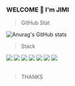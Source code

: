 ### WELCOME 👋 I'm JIMI

> GitHub Stat
> 
![Anurag's GitHub stats](https://github-readme-stats.vercel.app/api?username=jimilee&theme=dark&show_icons=true)

<!-- > Try to....

[![solved.ac tier](http://mazassumnida.wtf/api/generate_badge?boj=jimilee)](https://solved.ac/jimilee)
 -->
> Stack

<div class="row">
<img src="https://img.shields.io/badge/Python-3776AB?style=for-the-badge&logo=python&logoColor=white">
<img src="https://img.shields.io/badge/C%2B%2B-00599C?style=for-the-badge&logo=c%2B%2B&logoColor=white">
<img src="https://img.shields.io/badge/Android-47A141?style=for-the-badge&logo=android&logoColor=white">
<img src=https://img.shields.io/badge/TensorFlow-FF6F00?style=for-the-badge&logo=TensorFlow&logoColor=white>
<img src=https://img.shields.io/badge/PyTorch-EE4C2C?style=for-the-badge&logo=PyTorch&logoColor=white>
<img src=https://img.shields.io/badge/Ubuntu-E95420?style=for-the-badge&logo=ubuntu&logoColor=white>
<img src=https://img.shields.io/badge/Docker-2CA5E0?style=for-the-badge&logo=docker&logoColor=white>
 </div>
<br>


> THANKS

<!--
**jimilee/jimilee** is a ✨ _special_ ✨ repository because its `README.md` (this file) appears on your GitHub profile.

Here are some ideas to get you started:

- 🔭 I’m currently working on ... Multiple Object Tracking
- 🌱 I’m currently learning ... Computer Vision && Deep Learning
- 👯 I’m looking to collaborate on ...
- 🤔 I’m looking for help with ...
- 💬 Ask me about ...
- 📫 How to reach me: ...Email me
- 😄 Pronouns: ...
- ⚡ Fun fact: ...
-->
